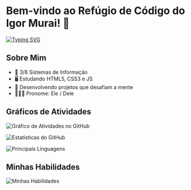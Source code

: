 # Bem-vindo ao Refúgio de Código do Igor Murai! 👋

[![Typing SVG](https://readme-typing-svg.herokuapp.com?font=Raleway&weight=450&duration=500&pause=200&color=F70056&center=falso&vCenter=falso&multiline=true&repeat=verdadeiro&random=falso&width=435&lines=Ol%C3%A1%2C+eu+sou+Igor+Murai;Bacharelando+em+Sistemas+de+Informa%C3%A7%C3%A3o;Futuro+Desenvolver+Vue.js)](https://git.io/typing-svg)

## Sobre Mim
- 📕 3/8 Sistemas de Informação
- 🖥 Estudando HTML5, CSS3 e JS
- 🧠 Desenvolvendo projetos que desafiam a mente 
- 👩🏾‍🎓 Pronome: Ele / Dele

## Gráficos de Atividades 
![Gráfico de Atividades no GitHub](https://github-readme-activity-graph.vercel.app/graph?username=igormurai&bg_color=0d1117&color=BBC8C6&line=858585&point=F70056&area=true&hide_border=true)

![Estatísticas do GitHub](https://github-readme-stats.vercel.app/api?username=igormurai&count_private=true&theme=dark&show_icons=true)

![Principais Linguagens](https://github-readme-stats.vercel.app/api/top-langs/?username=igormurai&layout=compact&theme=dark)

## Minhas Habilidades 
![Minhas Habilidades](https://skillicons.dev/icons?i=git,github,js,html,css)
